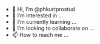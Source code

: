 - 👋 Hi, I’m @phkurtprostud
- 👀 I’m interested in ...
- 🌱 I’m currently learning ...
- 💞️ I’m looking to collaborate on ...
- 📫 How to reach me ...

<!---
phkurtprostud/phkurtprostud is a ✨ special ✨ repository because its `README.md` (this file) appears on your GitHub profile.
You can click the Preview link to take a look at your changes. Happy coding.
--->
